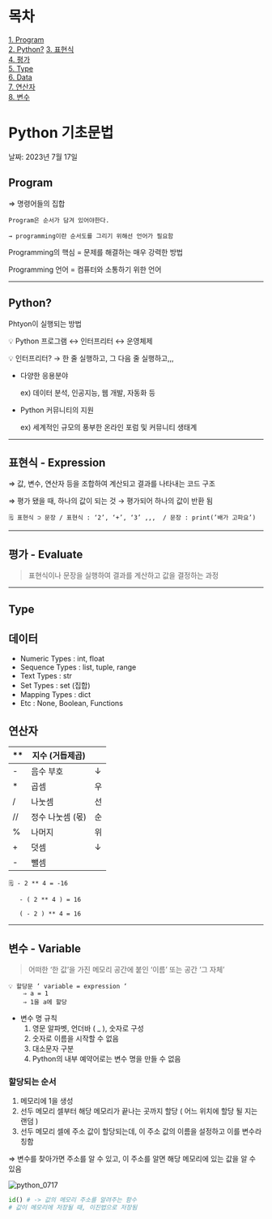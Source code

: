 # 목차
[1. Program](#Program)  
[2. Python?](#Python?) 
[3. 표현식](#표현식---Expression)  
[4. 평가](#평가---Evaluate)  
[5. Type](#Type)  
[6. Data](#데이터)  
[7. 연산자](#연산자)  
[8. 변수](#변수---Variable)  

# Python 기초문법

날짜: 2023년 7월 17일

## Program
⇒ 명령어들의 집합

```
Program은 순서가 담겨 있어야한다.

→ programming이란 순서도를 그리기 위해선 언어가 필요함
```


Programming의 핵심 = 문제를 해결하는 매우 강력한 방법

Programming 언어 = 컴퓨터와 소통하기 위한 언어

---

## Python?

Phtyon이 실행되는 방법


💡 Python 프로그램   ↔   인터프리터   ↔   운영체제


💡 인터프리터?
→ 한 줄 실행하고, 그 다음 줄 실행하고,,,


- 다양한 응용분야
  
  ex) 데이터 분석, 인공지능, 웹 개발, 자동화 등
- Python 커뮤니티의 지원
  
  ex) 세계적인 규모의 풍부한 온라인 포럼 및 커뮤니티 생태계

---

## 표현식 - Expression

⇒ 값, 변수, 연산자 등을 조합하여 계산되고 결과를 나타내는 코드 구조


⇒ 평가 됐을 때, 하나의 값이 되는 것 → 평가되어 하나의 값이 반환 됨


```
🗒️ 표현식 ⊃ 문장 / 표현식 : ‘2’, ‘+’, ‘3’ ,,,  / 문장 : print(’배가 고파요’)

```

---

## 평가 - Evaluate

> 표현식이나 문장을 실행하여 결과를 계산하고 값을 결정하는 과정
> 

---

## Type

## 데이터

- Numeric Types : int, float
- Sequence Types : list, tuple, range
- Text Types : str
- Set Types : set (집합)
- Mapping Types : dict
- Etc : None, Boolean, Functions

## 연산자

| ** | 지수 (거듭제곱) |  |
| --- | --- | --- |
| - | 음수 부호 | ↓ |
| * | 곱셈 | 우 |
| / | 나눗셈 | 선 |
| // | 정수 나눗셈 (몫) | 순 |
| % | 나머지 | 위 |
| + | 덧셈 | ↓ |
| - | 뺄셈 |  |

```
🗒️ - 2 ** 4 = -16

   - ( 2 ** 4 ) = 16

   ( - 2 ) ** 4 = 16
```

---

## 변수 - Variable

> 어떠한 ‘한 값’을 가진 메모리 공간에 붙인 ‘이름’ 또는 공간 ‘그 자체’
> 

```
💡 할당문 ‘ variable = expression ‘ 
    ⇒ a = 1
    ⇒ 1을 a에 할당
```


- 변수 명 규칙
    1. 영문 알파벳, 언더바 ( _ ), 숫자로 구성
    2. 숫자로 이름을 시작할 수 없음
    3. 대소문자 구분
    4. Python의 내부 예약어로는 변수 명을 만들 수 없음

### 할당되는 순서

1. 메모리에 1을 생성
2. 선두 메모리 셀부터 해당 메모리가 끝나는 곳까지 할당 ( 어느 위치에 할당 될 지는 랜덤 )
3. 선두 메모리 셀에 주소 값이 할당되는데, 이 주소 값의 이름을 설정하고 이를 변수라 칭함

⇒ 변수를 찾아가면 주소를 알 수 있고, 이 주소를 알면 해당 메모리에 있는 값을 알 수 있음

![python_0717](https://github.com/hluuy/TIL/assets/103430344/59e80431-7fa2-428e-8d37-bf39848ca9fc)

```python
id() # -> 값의 메모리 주소를 알려주는 함수
# 값이 메모리에 저장될 때, 이진법으로 저장됨
```
